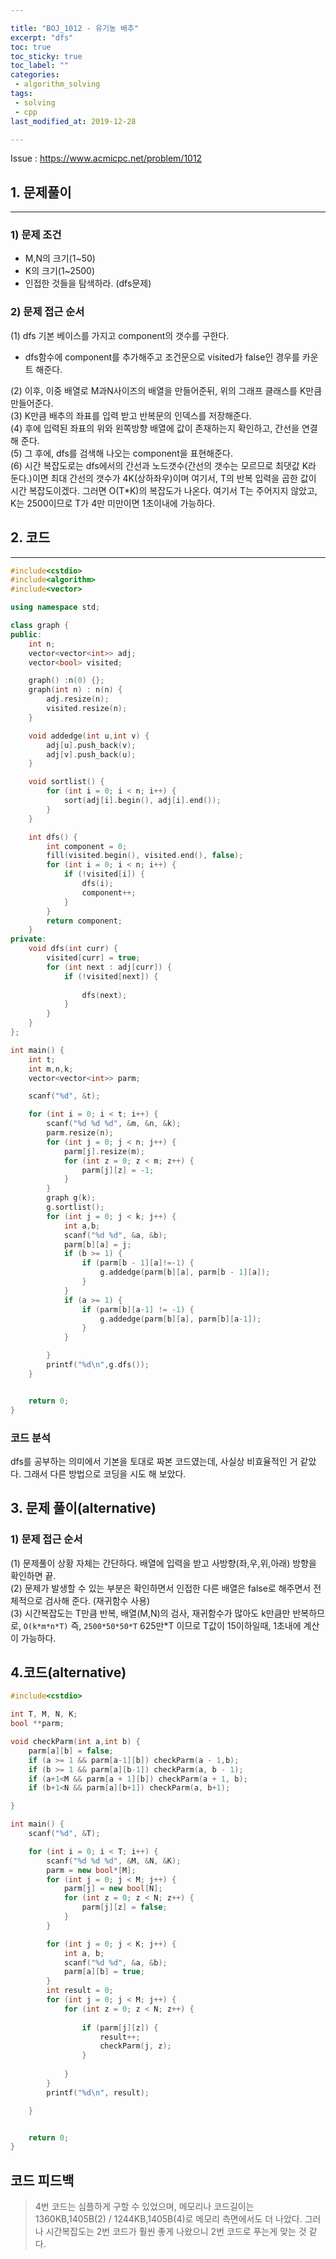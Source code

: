 ```yaml
---

title: "BOJ_1012 - 유기농 배추"  
excerpt: "dfs"  
toc: true  
toc_sticky: true  
toc_label: ""  
categories:  
 - algorithm_solving  
tags:  
 - solving  
 - cpp  
last_modified_at: 2019-12-28

---
```


Issue : <https://www.acmicpc.net/problem/1012>

## 1. 문제풀이  

- - -

### 1) 문제 조건

- M,N의 크기(1~50)  
- K의 크기(1~2500)  
- 인접한 것들을 탐색하라. (dfs문제)  

### 2) 문제 접근 순서

(1) dfs 기본 베이스를 가지고 component의 갯수를 구한다.  

- dfs함수에 component를 추가해주고 조건문으로 visited가 false인 경우를 카운트 해준다.  

(2) 이후, 이중 배열로 M과N사이즈의 배열을 만들어준뒤, 위의 그래프 클래스를 K만큼 만들어준다.  
(3) K만큼 배추의 좌표를 입력 받고 반복문의 인덱스를 저장해준다.  
(4) 후에 입력된 좌표의 위와 왼쪽방향 배열에 값이 존재하는지 확인하고, 간선을 연결해 준다.  
(5) 그 후에, dfs를 검색해 나오는 component을 표현해준다.  
(6) 시간 복잡도로는 dfs에서의 간선과 노드갯수(간선의 갯수는 모르므로 최댓값 K라 둔다.)이면 최대 간선의 갯수가 4K(상하좌우)이며 여기서, T의 반복 입력을 곱한 값이 시간 복잡도이겠다.  그러면 O(T*K)의 복잡도가 나온다. 여기서 T는 주어지지 않았고, K는 2500이므로 T가 4만 미만이면 1초이내에 가능하다.  

## 2. 코드

- - -

```cpp
#include<cstdio>
#include<algorithm>
#include<vector>

using namespace std;

class graph {
public:
	int n;
	vector<vector<int>> adj;
	vector<bool> visited;

	graph() :n(0) {};
	graph(int n) : n(n) {
		adj.resize(n);
		visited.resize(n);
	}

	void addedge(int u,int v) {
		adj[u].push_back(v);
		adj[v].push_back(u);
	}

	void sortlist() {
		for (int i = 0; i < n; i++) {
			sort(adj[i].begin(), adj[i].end());
		}
	}

	int dfs() {
		int component = 0;
		fill(visited.begin(), visited.end(), false);
		for (int i = 0; i < n; i++) {
			if (!visited[i]) {
				dfs(i);
				component++;
			}
		}
		return component;
	}
private:
	void dfs(int curr) {
		visited[curr] = true;
		for (int next : adj[curr]) {
			if (!visited[next]) {
				
				dfs(next);
			}
		}
	}
};

int main() {
	int t;
	int m,n,k;
	vector<vector<int>> parm;

	scanf("%d", &t);

	for (int i = 0; i < t; i++) {
		scanf("%d %d %d", &m, &n, &k);
		parm.resize(n);
		for (int j = 0; j < n; j++) {
			parm[j].resize(m);
			for (int z = 0; z < m; z++) {
				parm[j][z] = -1;
			}
		}
		graph g(k);
		g.sortlist();
		for (int j = 0; j < k; j++) {
			int a,b;
			scanf("%d %d", &a, &b);
			parm[b][a] = j;
			if (b >= 1) {
				if (parm[b - 1][a]!=-1) {
					g.addedge(parm[b][a], parm[b - 1][a]);
				}
			}
			if (a >= 1) {
				if (parm[b][a-1] != -1) {
					g.addedge(parm[b][a], parm[b][a-1]);
				}
			}

		}
		printf("%d\n",g.dfs());
	}


	return 0;
}
```  

### 코드 분석

dfs를 공부하는 의미에서 기본을 토대로 짜본 코드였는데, 사실상 비효율적인 거 같았다. 그래서 다른 방법으로 코딩을 시도 해 보았다.  

## 3. 문제 풀이(alternative)  

### 1) 문제 접근 순서

(1) 문제풀이 상황 자체는 간단하다. 배열에 입력을 받고 사방향(좌,우,위,아래) 방향을 확인하면 끝.  
(2) 문제가 발생할 수 있는 부분은 확인하면서 인접한 다른 배열은 false로 해주면서 전체적으로 검사해 준다. (재귀함수 사용)  
(3) 시간복잡도는 T만큼 반복, 배열(M,N)의 검사, 재귀함수가 많아도 k만큼만 반복하므로, `O(k*m*n*T)` 즉, `2500*50*50*T` 625만*T 이므로 T값이 15이하일때, 1초내에 계산이 가능하다.  

## 4.코드(alternative)

```cpp
#include<cstdio>

int T, M, N, K;
bool **parm;

void checkParm(int a,int b) {
	parm[a][b] = false;
	if (a >= 1 && parm[a-1][b]) checkParm(a - 1,b);
	if (b >= 1 && parm[a][b-1]) checkParm(a, b - 1);
	if (a+1<M && parm[a + 1][b]) checkParm(a + 1, b);
	if (b+1<N && parm[a][b+1]) checkParm(a, b+1);

}

int main() {
	scanf("%d", &T);

	for (int i = 0; i < T; i++) {
		scanf("%d %d %d", &M, &N, &K);
		parm = new bool*[M];
		for (int j = 0; j < M; j++) {
			parm[j] = new bool[N];
			for (int z = 0; z < N; z++) {
				parm[j][z] = false;
			}
		}

		for (int j = 0; j < K; j++) {
			int a, b;
			scanf("%d %d", &a, &b);
			parm[a][b] = true;
		}
		int result = 0;
		for (int j = 0; j < M; j++) {
			for (int z = 0; z < N; z++) {
				
				if (parm[j][z]) {
					result++;
					checkParm(j, z);
				}
				
			}
		}
		printf("%d\n", result);

	}


	return 0;
}
```

## 코드 피드백  

> 4번 코드는 심플하게 구할 수 있었으며, 메모리나 코드길이는 1360KB,1405B(2) / 1244KB,1405B(4)로 메모리 측면에서도 더 나았다. 그러나 시간복잡도는 2번 코드가 훨씬 좋게 나왔으니 2번 코드로 푸는게 맞는 것 같다.  
